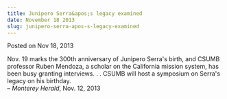 ```yaml
---
title: Junipero Serra&apos;s legacy examined
date: November 18 2013
slug: junipero-serra-apos-s-legacy-examined
---
```





<span class="date">Posted on Nov 18, 2013    </span>
<p>Nov. 19 marks the 300th anniversary of Junipero Serra&apos;s birth,
and CSUMB professor Ruben Mendoza, a scholar on the California
mission system, has been busy granting interviews. . . CSUMB will
host a symposium on Serra&apos;s legacy on his birthday.<br>
&#x2013; <em>Monterey Herald</em>, Nov. 12, 2013</br></p>





